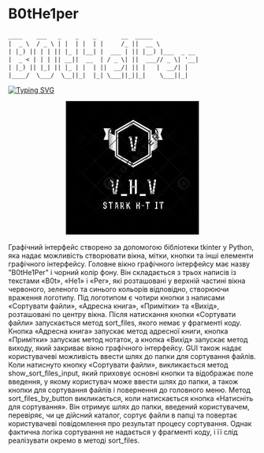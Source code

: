 # B0tHe1per
    ____    ___   _    _    _       __  _____            
    |  _ \  / _ \ | |  | |  | |     /_ ||  __ \           
    | |_) || | | || |_ | |__| |  ___ | || |__) |___  _ __ 
    |  _ < | | | || __||  __  | / _ \| ||  ___// _ \| '__|
    | |_) || |_| || |_ | |  | ||  __/| || |   |  __/| |   
    |____/  \___/  \__||_|  |_| \___||_||_|    \___||_|

[![Typing SVG](https://readme-typing-svg.demolab.com?font=Arial&size=25&pause=1000&color=F70000&width=435&lines=Computer+science)]()
<div style="text-align: center;"><center><img src="img.png" alt="img.png"></center></div>
<div><p>Графічний інтерфейс створено за допомогою бібліотеки tkinter у Python, яка надає можливість створювати вікна, мітки, кнопки та інші елементи графічного інтерфейсу.
Головне вікно графічного інтерфейсу має назву "B0tHe1Per" і чорний колір фону. Він складається з трьох написів із текстами «B0t», «He1» і «Per», 
які розташовані у верхній частині вікна червоного, зеленого та синього кольорів відповідно, 
створюючи враження логотипу. Під логотипом є чотири кнопки з написами «Сортувати файли», «Адресна книга», «Примітки» та «Вихід», розташовані по центру вікна.
Після натискання кнопки «Сортувати файли» запускається метод sort_files, якого немає у фрагменті коду. 
Кнопка «Адресна книга» запускає метод адресної книги, кнопка «Примітки» запускає метод нотаток, 
а кнопка «Вихід» запускає метод виходу, який закриває вікно графічного інтерфейсу.
GUI також надає користувачеві можливість ввести шлях до папки для сортування файлів. 
Коли натиснуто кнопку «Сортувати файли», викликається метод show_sort_files_input, 
який приховує основні кнопки та відображає поле введення, 
у якому користувач може ввести шлях до папки, а також кнопки для сортування файлів і повернення до головного меню.
Метод sort_files_by_button викликається, коли натискається кнопка «Натисніть для сортування».
Він отримує шлях до папки, введений користувачем, перевіряє, чи це дійсний каталог, сортує файли в папці та повертає користувачеві повідомлення про результат процесу сортування.
Однак фактична логіка сортування не надається у фрагменті коду, і її слід реалізувати окремо в методі sort_files.</p></div>
